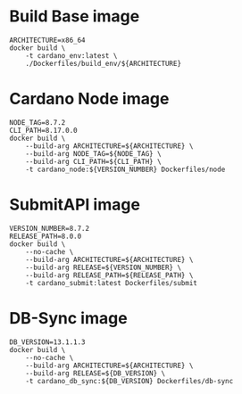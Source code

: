 # Build Base image
    ARCHITECTURE=x86_64
    docker build \
        -t cardano_env:latest \
        ./Dockerfiles/build_env/${ARCHITECTURE}

# Cardano Node image
    NODE_TAG=8.7.2
    CLI_PATH=8.17.0.0
    docker build \
        --build-arg ARCHITECTURE=${ARCHITECTURE} \
        --build-arg NODE_TAG=${NODE_TAG} \
        --build-arg CLI_PATH=${CLI_PATH} \
        -t cardano_node:${VERSION_NUMBER} Dockerfiles/node

# SubmitAPI image
    VERSION_NUMBER=8.7.2
    RELEASE_PATH=8.0.0
    docker build \
        --no-cache \
        --build-arg ARCHITECTURE=${ARCHITECTURE} \
        --build-arg RELEASE=${VERSION_NUMBER} \
        --build-arg RELEASE_PATH=${RELEASE_PATH} \
        -t cardano_submit:latest Dockerfiles/submit

# DB-Sync image
    DB_VERSION=13.1.1.3
    docker build \
        --no-cache \
        --build-arg ARCHITECTURE=${ARCHITECTURE} \
        --build-arg RELEASE=${DB_VERSION} \
        -t cardano_db_sync:${DB_VERSION} Dockerfiles/db-sync
